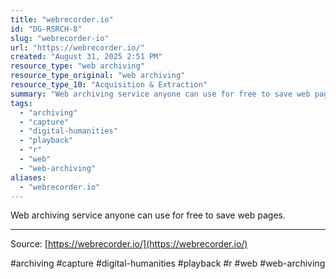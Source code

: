 ```yaml
---
title: "webrecorder.io"
id: "DG-RSRCH-8"
slug: "webrecorder-io"
url: "https://webrecorder.io/"
created: "August 31, 2025 2:51 PM"
resource_type: "web archiving"
resource_type_original: "web archiving"
resource_type_10: "Acquisition & Extraction"
summary: "Web archiving service anyone can use for free to save web pages."
tags:
  - "archiving"
  - "capture"
  - "digital-humanities"
  - "playback"
  - "r"
  - "web"
  - "web-archiving"
aliases:
  - "webrecorder.io"
---
```


Web archiving service anyone can use for free to save web pages.

---

Source: [https://webrecorder.io/](https://webrecorder.io/)

#archiving #capture #digital-humanities #playback #r #web #web-archiving
